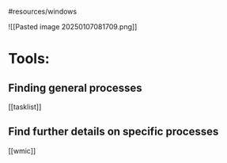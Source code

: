 #resources/windows 

![[Pasted image 20250107081709.png]]

# Tools:
## Finding general processes
[[tasklist]]

## Find further details on specific processes
[[wmic]]